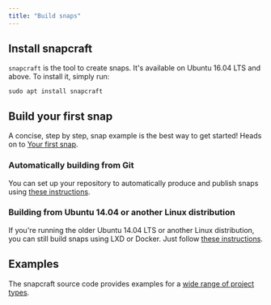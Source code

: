 ```yaml
---
title: "Build snaps"
---
```


## Install snapcraft

`snapcraft` is the tool to create snaps. It's available on Ubuntu 16.04 LTS and above. To install it, simply run:

    sudo apt install snapcraft


## Build your first snap

A concise, step by step, snap example is the best way to get started! Heads on to [Your first snap](/docs/build-snaps/your-first-snap).

### Automatically building from Git

You can set up your repository to automatically produce and publish snaps using [these instructions](/docs/build-snaps/ci-integration).

### Building from Ubuntu 14.04 or another Linux distribution

If you're running the older Ubuntu 14.04 LTS or another Linux distribution, you can still build snaps using LXD or Docker. Just
follow [these instructions](/docs/build-snaps/trusty).

## Examples

The snapcraft source code provides examples for a [wide range of project types](https://github.com/snapcore/snapcraft/tree/master/demos).
